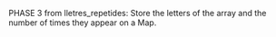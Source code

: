 PHASE 3 from lletres_repetides: Store the letters of the array and the number of times they appear on a Map.
